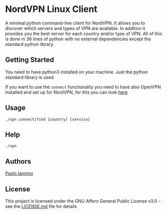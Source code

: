 # NordVPN Linux Client

A minimal python command-line client for NordVPN. It allows you to discover which servers and types of VPN are available. In addition it provides you the best server for each country and/or type of VPN. All of this is done in 38 lines of python with no external dependencies except the standard python library.

## Getting Started

You need to have python3 installed on your machine. Just the python standard library is used.

If you want to use the `connect` functionality you need to have also OpenVPN installed and set up for NordVPN, for this you can look [here](https://nordvpn.com/tutorials/linux/openvpn)

## Usage

`./vpn connect|find [country] [service]`

## Help

`./vpn`

## Authors

[Paolo Iannino](https://github.com/PaoloIannino)

## License

This project is licensed under the GNU Affero General Public License v3.0 - see the [LICENSE.md](LICENSE.md) file for details
